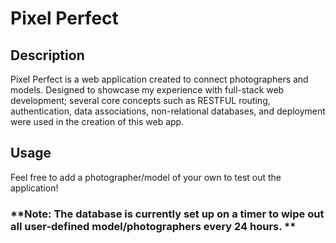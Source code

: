 # Pixel Perfect

## Description
Pixel Perfect is a web application created to connect photographers and models. Designed to showcase my experience with full-stack web development;
several core concepts such as RESTFUL routing, authentication, data associations, non-relational databases, and deployment were used in the creation
of this web app.

## Usage
Feel free to add a photographer/model of your own to test out the application!


### **Note: The database is currently set up on a timer to wipe out all user-defined model/photographers every 24 hours. **


